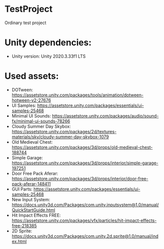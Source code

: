 # TestProject
Ordinary test project

# Unity dependencies:
- Unity version: Unity 2020.3.33f1 LTS

# Used assets:
- DOTween: https://assetstore.unity.com/packages/tools/animation/dotween-hotween-v2-27676
- UI Samples: https://assetstore.unity.com/packages/essentials/ui-samples-25468
- Minimal UI Sounds: https://assetstore.unity.com/packages/audio/sound-fx/minimal-ui-sounds-78266
- Cloudy Summer Day Skybox: https://assetstore.unity.com/packages/2d/textures-materials/sky/cloudy-summer-day-skybox-1079
- Old Medieval Chest: https://assetstore.unity.com/packages/3d/props/old-medieval-chest-188744
- Simple Garage: https://assetstore.unity.com/packages/3d/props/interior/simple-garage-197251
- Door Free Pack Aferar: https://assetstore.unity.com/packages/3d/props/interior/door-free-pack-aferar-148411
- GUI Parts: https://assetstore.unity.com/packages/essentials/ui-samples-25468
- New Input System: https://docs.unity3d.com/Packages/com.unity.inputsystem@1.0/manual/QuickStartGuide.html
- Hit Impact Effects FREE: https://assetstore.unity.com/packages/vfx/particles/hit-impact-effects-free-218385
- 2D Sprite: https://docs.unity3d.com/Packages/com.unity.2d.sprite@1.0/manual/index.html
